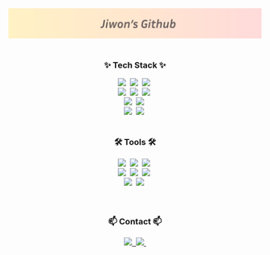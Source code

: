 <div align="center">
  <img src="https://github.com/jiwoni1/jiwoni1/blob/master/github_title.png" />
</div>

<br>

<!--내용 부분-->
<h3 align="center">✨ Tech Stack ✨</h3>
<div align="center">
  <img src="https://img.shields.io/badge/react-20232a.svg?style=for-the-badge&logo=react&logoColor=61DAFB" />&nbsp
  <img src="https://img.shields.io/badge/javascript-F7DF1E.svg?style=for-the-badge&logo=javascript&logoColor=20232a" />&nbsp
  <img src="https://img.shields.io/badge/typescript-007ACC.svg?style=for-the-badge&logo=typescript&logoColor=white" />&nbsp
</div>

<div align="center">
  <img src="https://img.shields.io/badge/styled--components-DB7093?style=for-the-badge&logo=styled-components&logoColor=ffd35b" />&nbsp
  <img src="https://img.shields.io/badge/html5-E34F26.svg?style=for-the-badge&logo=html5&logoColor=white" />&nbsp
  <img src="https://img.shields.io/badge/css3-1572B6.svg?style=for-the-badge&logo=css3&logoColor=white" />&nbsp
</div>

<div align="center">
  <img src="https://img.shields.io/badge/Flutter-02569B.svg?style=for-the-badge&logo=flutter&logoColor=white" />&nbsp
  <img src="https://img.shields.io/badge/Dart-0175C2.svg?style=for-the-badge&logo=dart&logoColor=white" />&nbsp
</div>

<div align="center">
    <img src="https://img.shields.io/badge/python-3670A0?style=for-the-badge&logo=python&logoColor=ffdd54" />&nbsp
    <img src="https://img.shields.io/badge/django-092E20?style=for-the-badge&logo=django&logoColor=white" />&nbsp
</div>



<br>

<h3 align="center">🛠 Tools 🛠</h3>
<div align="center">
  <img src="https://img.shields.io/badge/git-F05033.svg?style=for-the-badge&logo=git&logoColor=white" />&nbsp
    <img src="https://img.shields.io/badge/github-181717.svg?style=for-the-badge&logo=github&logoColor=white" />&nbsp
    <img src="https://img.shields.io/badge/gitlab-FC6D26.svg?style=for-the-badge&logo=gitlab&logoColor=white" />&nbsp
</div>

<div align="center">
    <img src="https://img.shields.io/badge/jira-0052CC.svg?style=for-the-badge&logo=jira&logoColor=white" />&nbsp
    <img src="https://img.shields.io/badge/Gerrit-EEEEEE.svg?style=for-the-badge&logo=gerrit&logoColor=black" />&nbsp
    <img src="https://img.shields.io/badge/Notion-F3F3F3.svg?style=for-the-badge&logo=notion&logoColor=black" />&nbsp
</div>

<div align="center">
  <img src="https://img.shields.io/badge/figma-F24E1E.svg?style=for-the-badge&logo=figma&logoColor=white" />&nbsp  
  <img src="https://img.shields.io/badge/VSCode-2C2C32.svg?style=for-the-badge&logo=visual-studio-code&logoColor=22ABF3" />&nbsp
</div>

<br>



<br>

<h3 align="center">📫 Contact 📫</h3>
<div align="center">
  <a href="[https://velog.io/@oka1313](https://velog.io/@jiwoni1/posts)">
    <img src="https://img.shields.io/badge/Velog-1EBC8F?style=for-the-badge&logo=velog&logoColor=white" />&nbsp
  </a>
  <a href="mailto:yjw16014@gmail.com">
    <img
      src="https://img.shields.io/badge/yjw16014@gmail.com-D14836?style=for-the-badge&logo=gmail&logoColor=white"/>&nbsp
  </a>
</div>
